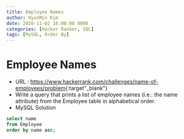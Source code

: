 ```yaml
---
title: Employee Names
author: HyunMin Kim
date: 2020-11-02 16:00:00 0000
categories: [Hacker Ranker, SQL]
tags: [MySQL, Order By]
---
```


# Employee Names

- URL : <https://www.hackerrank.com/challenges/name-of-employees/problem>{:target"_blank"}
- Write a query that prints a list of employee names (i.e.: the name attribute) from the Employee table in alphabetical order.
- MySQL Solution

```sql
select name
from Employee
order by name asc;
```
